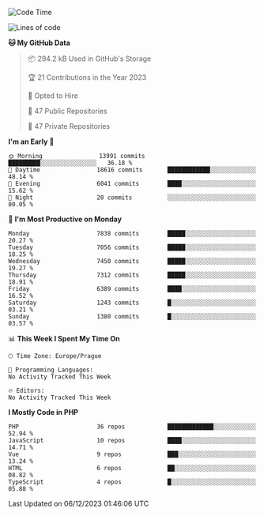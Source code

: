 <!--START_SECTION:waka-->
![Code Time](http://img.shields.io/badge/Code%20Time-1%2C583%20hrs%2058%20mins-blue)

![Lines of code](https://img.shields.io/badge/From%20Hello%20World%20I%27ve%20Written-12.4%20million%20lines%20of%20code-blue)

**🐱 My GitHub Data** 

> 📦 294.2 kB Used in GitHub's Storage 
 > 
> 🏆 21 Contributions in the Year 2023
 > 
> 💼 Opted to Hire
 > 
> 📜 47 Public Repositories 
 > 
> 🔑 47 Private Repositories 
 > 
**I'm an Early 🐤** 

```text
🌞 Morning                13991 commits       █████████░░░░░░░░░░░░░░░░   36.18 % 
🌆 Daytime                18616 commits       ████████████░░░░░░░░░░░░░   48.14 % 
🌃 Evening                6041 commits        ████░░░░░░░░░░░░░░░░░░░░░   15.62 % 
🌙 Night                  20 commits          ░░░░░░░░░░░░░░░░░░░░░░░░░   00.05 % 
```
📅 **I'm Most Productive on Monday** 

```text
Monday                   7838 commits        █████░░░░░░░░░░░░░░░░░░░░   20.27 % 
Tuesday                  7056 commits        █████░░░░░░░░░░░░░░░░░░░░   18.25 % 
Wednesday                7450 commits        █████░░░░░░░░░░░░░░░░░░░░   19.27 % 
Thursday                 7312 commits        █████░░░░░░░░░░░░░░░░░░░░   18.91 % 
Friday                   6389 commits        ████░░░░░░░░░░░░░░░░░░░░░   16.52 % 
Saturday                 1243 commits        █░░░░░░░░░░░░░░░░░░░░░░░░   03.21 % 
Sunday                   1380 commits        █░░░░░░░░░░░░░░░░░░░░░░░░   03.57 % 
```


📊 **This Week I Spent My Time On** 

```text
🕑︎ Time Zone: Europe/Prague

💬 Programming Languages: 
No Activity Tracked This Week

🔥 Editors: 
No Activity Tracked This Week
```

**I Mostly Code in PHP** 

```text
PHP                      36 repos            █████████████░░░░░░░░░░░░   52.94 % 
JavaScript               10 repos            ████░░░░░░░░░░░░░░░░░░░░░   14.71 % 
Vue                      9 repos             ███░░░░░░░░░░░░░░░░░░░░░░   13.24 % 
HTML                     6 repos             ██░░░░░░░░░░░░░░░░░░░░░░░   08.82 % 
TypeScript               4 repos             █░░░░░░░░░░░░░░░░░░░░░░░░   05.88 % 
```




 Last Updated on 06/12/2023 01:46:06 UTC
<!--END_SECTION:waka-->
<!--
**AlexKratky/AlexKratky** is a ✨ _special_ ✨ repository because its `README.md` (this file) appears on your GitHub profile.

Here are some ideas to get you started:

- 🔭 I’m currently working on ...
- 🌱 I’m currently learning ...
- 👯 I’m looking to collaborate on ...
- 🤔 I’m looking for help with ...
- 💬 Ask me about ...
- 📫 How to reach me: ...
- 😄 Pronouns: ...
- ⚡ Fun fact: ...
-->
